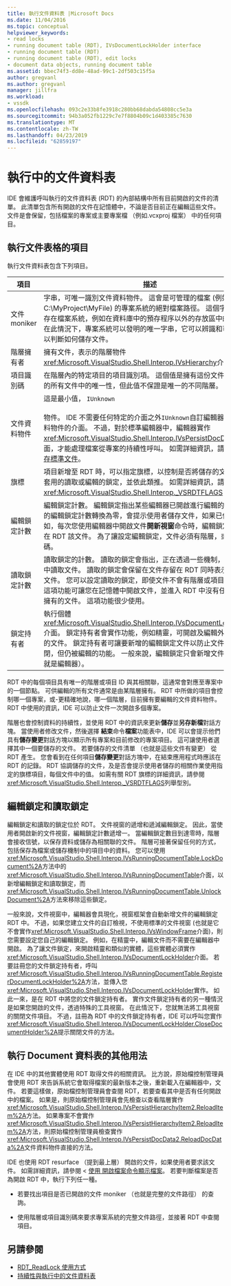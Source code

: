 ```yaml
---
title: 執行文件資料表 |Microsoft Docs
ms.date: 11/04/2016
ms.topic: conceptual
helpviewer_keywords:
- read locks
- running document table (RDT), IVsDocumentLockHolder interface
- running document table (RDT)
- running document table (RDT), edit locks
- document data objects, running document table
ms.assetid: bbec74f3-dd8e-48ad-99c1-2df503c15f5a
author: gregvanl
ms.author: gregvanl
manager: jillfra
ms.workload:
- vssdk
ms.openlocfilehash: 093c2e33b8fe3918c280bb68dabda54808cc5e3a
ms.sourcegitcommit: 94b3a052fb1229c7e7f8804b09c1d403385c7630
ms.translationtype: MT
ms.contentlocale: zh-TW
ms.lasthandoff: 04/23/2019
ms.locfileid: "62859197"
---
```

# <a name="running-document-table"></a>執行中的文件資料表
IDE 會維護呼叫執行的文件資料表 (RDT) 的內部結構中所有目前開啟的文件的清單。 此清單包含所有開啟的文件在記憶體中，不論是否目前正在編輯這些文件。 文件是會保留，包括檔案的專案或主要專案檔 （例如.vcxproj 檔案） 中的任何項目。

## <a name="elements-of-the-running-document-table"></a>執行文件表格的項目
 執行文件資料表包含下列項目。

|項目|描述|
|-------------|-----------------|
|文件 moniker|字串，可唯一識別文件資料物件。 這會是可管理的檔案 (例如 C:\MyProject\MyFile) 的專案系統的絕對檔案路徑。 這個字串也會儲存在檔案系統，例如在資料庫中的預存程序以外的存放區中的專案。 在此情況下，專案系統可以發明的唯一字串，它可以辨識和可能剖析以判斷如何儲存文件。|
|階層擁有者|擁有文件，表示的階層物件<xref:Microsoft.VisualStudio.Shell.Interop.IVsHierarchy>介面。|
|項目識別碼|在階層內的特定項目的項目識別項。 這個值是擁有這份文件的階層中的所有文件中的唯一性，但此值不保證是唯一的不同階層。|
|文件資料物件|這是最小值， `IUnknown`<br /><br /> 物件。 IDE 不需要任何特定的介面之外`IUnknown`自訂編輯器的文件資料物件的介面。 不過，對於標準編輯器中，編輯器實作<xref:Microsoft.VisualStudio.Shell.Interop.IVsPersistDocData2>介面，才能處理檔案從專案的持續性呼叫。 如需詳細資訊，請參閱 <<c0> [ 儲存標準文件](../../extensibility/internals/saving-a-standard-document.md)。|
|旗標|項目新增至 RDT 時，可以指定旗標，以控制是否將儲存的文件，是否套用的讀取或編輯的鎖定，並依此類推。 如需詳細資訊，請參閱 <xref:Microsoft.VisualStudio.Shell.Interop._VSRDTFLAGS> 列舉。|
|編輯鎖定計數|編輯鎖定計數。 編輯鎖定指出某些編輯器已開啟進行編輯的文件。 時的編輯鎖定計數轉換為零，會提示使用者儲存文件，如果已修改。 例如，每次您使用編輯器中開啟文件**開新視窗**命令時，編輯鎖定會加入在 RDT 該文件。 為了讓設定編輯鎖定，文件必須有階層，或項目識別碼。|
|讀取鎖定計數|讀取鎖定的計數。 讀取的鎖定會指出，正在透過一些機制，例如精靈中讀取文件。 讀取的鎖定會保留在文件存留在 RDT 同時表示無法編輯文件。 您可以設定讀取的鎖定，即使文件不會有階層或項目識別碼。 這項功能可讓您在記憶體中開啟文件，並進入 RDT 中沒有任何階層所擁有的文件。 這項功能很少使用。|
|鎖定持有者|執行個體<xref:Microsoft.VisualStudio.Shell.Interop.IVsDocumentLockHolder>介面。 鎖定持有者會實作功能，例如精靈，可開啟及編輯外部編輯器的文件。 鎖定持有者可讓要新增的編輯鎖定文件以防止文件正在關閉，但仍被編輯的功能。 一般來說，編輯鎖定只會新增文件視窗 （也就是編輯器）。|

 RDT 中的每個項目具有唯一的階層或項目 ID 與其相關聯，這通常會對應至專案中的一個節點。 可供編輯的所有文件通常是由某階層擁有。 RDT 中所做的項目會控制哪一個專案，或-更精確地說，哪一個階層，目前擁有要編輯的文件資料物件。 RDT 中使用的資訊，IDE 可以防止文件一次開啟多個專案。

 階層也會控制資料的持續性，並使用 RDT 中的資訊來更新**儲存**並**另存新檔**對話方塊。 當使用者修改文件，然後選擇 **結束**命令**檔案**功能表中，IDE 可以會提示他們具有**儲存變更**對話方塊以顯示所有專案和目前修改的專案項目。 這可讓使用者選擇其中一個要儲存的文件。 若要儲存的文件清單 （也就是這些文件有變更） 從 RDT 產生。 您會看到在任何項目**儲存變更**對話方塊中，在結束應用程式時應該在 RDT 的記錄。 RDT 協調儲存的文件，及是否會提示使用者儲存的相關作業使用指定的旗標項目，每個文件中的值。 如需有關 RDT 旗標的詳細資訊，請參閱<xref:Microsoft.VisualStudio.Shell.Interop._VSRDTFLAGS>列舉型別。

## <a name="edit-locks-and-read-locks"></a>編輯鎖定和讀取鎖定
 編輯鎖定和讀取的鎖定位於 RDT。 文件視窗的遞增和遞減編輯鎖定。 因此，當使用者開啟新的文件視窗，編輯鎖定計數遞增一。 當編輯鎖定數目到達零時，階層會接收信號，以保存資料或儲存為相關聯的文件。 階層可接著保留任何的方式，包括保存為檔案或儲存機制中的項目中的資料。 您可以使用<xref:Microsoft.VisualStudio.Shell.Interop.IVsRunningDocumentTable.LockDocument%2A>方法中的<xref:Microsoft.VisualStudio.Shell.Interop.IVsRunningDocumentTable>介面，以新增編輯鎖定和讀取鎖定，而<xref:Microsoft.VisualStudio.Shell.Interop.IVsRunningDocumentTable.UnlockDocument%2A>方法來移除這些鎖定。

 一般來說，文件視窗中，編輯器會具現化，視窗框架會自動新增文件的編輯鎖定 RDT 中。 不過，如果您建立文件的自訂檢視，不使用標準的文件視窗 (也就是它不會實作<xref:Microsoft.VisualStudio.Shell.Interop.IVsWindowFrame>介面)，則您需要設定您自己的編輯鎖定。 例如，在精靈中，編輯文件而不需要在編輯器中開啟。 為了讓文件鎖定，來開啟精靈和類似的實體，這些實體必須實作<xref:Microsoft.VisualStudio.Shell.Interop.IVsDocumentLockHolder>介面。 若要註冊您的文件鎖定持有者，呼叫<xref:Microsoft.VisualStudio.Shell.Interop.IVsRunningDocumentTable.RegisterDocumentLockHolder%2A>方法，並傳入您<xref:Microsoft.VisualStudio.Shell.Interop.IVsDocumentLockHolder>實作。 如此一來，是在 RDT 中將您的文件鎖定持有者。 實作文件鎖定持有者的另一種情況是如果您開啟的文件，透過特殊的工具視窗。 在此情況下，您就無法將工具視窗的關閉文件項目。 不過，註冊為 RDT 中的文件鎖定持有者，IDE 可以呼叫您實作<xref:Microsoft.VisualStudio.Shell.Interop.IVsDocumentLockHolder.CloseDocumentHolder%2A>提示關閉文件的方法。

## <a name="other-uses-of-the-running-document-table"></a>執行 Document 資料表的其他用法
 在 IDE 中的其他實體使用 RDT 取得文件的相關資訊。 比方說，原始檔控制管理員會使用 RDT 來告訴系統它會取得檔案的最新版本之後，重新載入在編輯器中，文件。 若要這樣做，原始檔控制管理員會查閱 RDT，若要查看其中是否有任何開啟中的檔案。 如果是，則原始檔控制管理員會先檢查以查看階層實作<xref:Microsoft.VisualStudio.Shell.Interop.IVsPersistHierarchyItem2.ReloadItem%2A>方法。 如果專案不會實作<xref:Microsoft.VisualStudio.Shell.Interop.IVsPersistHierarchyItem2.ReloadItem%2A>方法，則原始檔控制管理員檢查實作<xref:Microsoft.VisualStudio.Shell.Interop.IVsPersistDocData2.ReloadDocData%2A>文件資料物件直接的方法。

 IDE 也使用 RDT resurface （提到最上層） 開啟的文件，如果使用者要求該文件。 如需詳細資訊，請參閱 <<c0> [ 使用 開啟檔案命令顯示檔案](../../extensibility/internals/displaying-files-by-using-the-open-file-command.md)。 若要判斷檔案是否為開啟 RDT 中，執行下列任一種。

- 若要找出項目是否已開啟的文件 moniker （也就是完整的文件路徑） 的查詢。

- 使用階層或項目識別碼來要求專案系統的完整文件路徑，並接著 RDT 中查閱項目。

## <a name="see-also"></a>另請參閱
- [RDT_ReadLock 使用方式](../../extensibility/internals/rdt-readlock-usage.md)
- [持續性與執行中的文件資料表](../../extensibility/internals/persistence-and-the-running-document-table.md)